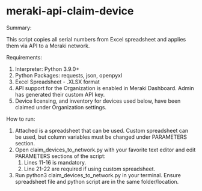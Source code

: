 # meraki-api-claim-device

Summary:

This script copies all serial numbers from Excel spreadsheet and applies them via API to a Meraki network. 

Requirements:

1) Interpreter: Python 3.9.0+
2) Python Packages: requests, json, openpyxl
3) Excel Spreadsheet - .XLSX format
4) API support for the Organization is enabled in Meraki Dashboard. Admin has generated their custom API key.
5) Device licensing, and inventory for devices used below, have been claimed under Organization settings.

How to run:

1) Attached is a spreadsheet that can be used. Custom spreadsheet can be used, but column variables must be changed under 
   PARAMETERS section.
2) Open claim_devices_to_network.py with your favorite text editor and edit PARAMETERS sections of the script: 
   1) Lines 11-16 is mandatory.
   2) Line 21-22 are required if using custom spreadsheet.
3) Run python3 claim_devices_to_network.py in your terminal. Ensure spreadsheet file and python script are 
   in the same folder/location.